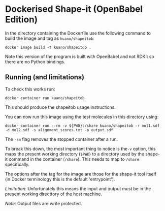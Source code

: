# Dockerised Shape-it (OpenBabel Edition)

In the directory containing the Dockerfile use the following command to build the image and tag as `kuano/shapeitob`:
```
docker image build -t kuano/shapeitob .
```

Note this version of the program is built with OpenBabel and not RDKit so there are no Python bindings.

## Running (and limitations)

To check this works run:
```
docker container run kuano/shapeitob
```
This should produce the shapeitob usage instructions.

You can now run this image using the test molecules in this directory using:
```
docker container run --rm -v ${PWD}:/share kuano/shapeitob -r mol1.sdf -d mol2.sdf -s alignment_scores.txt -o output.sdf
```

The `-rm` flag removes the stopped container after a run.

To break this down, the most important thing to notice is the`-v` option, this maps the present working directory (`$PWD`) to a directory used by the shape-it command in the container (`/share`). This needs to map to `/share` specifically.

The options after the tag for the image are those for the shape-it tool itself (in Docker terminology this is the default 'entrypoint').

*Limitation*: Unfortunately this means the input and output must be in the present working directtory of the host machine.

*Note*: Output files are write protected.

